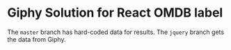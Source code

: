 # Giphy Solution for React OMDB label

The `master` branch has hard-coded data for results. The `jquery` branch gets the data from Giphy. 
